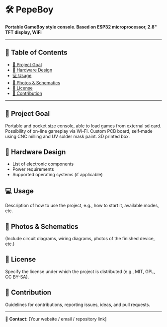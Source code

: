 # 🛠️ PepeBoy

**Portable GameBoy style console. Based on ESP32 microprocessor, 2.8" TFT display, WiFi** 

---

## 📌 Table of Contents
- [🎯 Project Goal](#-project-goal)
- [🔧 Hardware Design](#-hardware-design)
- [💻 Usage](#-usage)
- [📸 Photos & Schematics](#-photos--schematics)
- [📜 License](#-license)
- [🤝 Contribution](#-contribution)

---

## 🎯 Project Goal

Portable and pocket size console, able to load games from external sd card. Possibility of on-line gameplay via Wi-Fi. Custom PCB board, self-made using CNC milling and UV solder mask paint. 3D printed box.

## 🔧 Hardware Design

- List of electronic components
- Power requirements
- Supported operating systems (if applicable)

## 💻 Usage

Description of how to use the project, e.g., how to start it, available modes, etc.

## 📸 Photos & Schematics

(Include circuit diagrams, wiring diagrams, photos of the finished device, etc.)

## 📜 License

Specify the license under which the project is distributed (e.g., MIT, GPL, CC BY-SA).

## 🤝 Contribution

Guidelines for contributions, reporting issues, ideas, and pull requests.

---

📧 **Contact**: [Your website / email / repository link]

